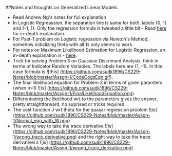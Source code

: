 ##Notes and thoughts on Generalized Linear Models.
* Read Andrew Ng's notes for full explanation
* In Logistic Regreassion, the separation line is same for both, labels {0, 1} and {-1, 1}. Only the regression formula
is tweaked a little bit - Read [here](www.hongliangjie.com/wp-content/uploads/2011/10/logistic.pdf) for in-depth explanation.
* For Pset-1 problem on Logistic regression via Newton's Method, somehow initializing theta with all 1s only seems to work.
* For notes on Maximum Likelihood Estimation for Logistic Regression, an in-depth explanation is - [here](http://sites.stat.psu.edu/~jiali/course/stat597e/notes2/logit.pdf).
* Trick for solving Problem 3 on Gaussian Discrimant Analysis, think in terms of Indicator Random Variables. The labels here are {1, -1}. In this case formula is ![this] (https://github.com/sudk1896/CS229-Notes/blob/master/Assgn-1/CodeCogsEqn.gif).
* The final likelihood equation for Problem 3 in terms of given paramters (when n=1) ![is] (https://github.com/sudk1896/CS229-Notes/blob/master/Assgn-1/FinalLikelihoodEquation.png).
* Differentiating the likelihood wrt to the parameters gives the answer, pretty straightforward, no suprised or tricks required.
* The cost function J wrt theta for the quasar regression problem ![is] (https://github.com/sudk1896/CS229-Notes/blob/master/Assgn-1/Normal_eqn_with_W.png)
* The wrong way to take the trace derivative ![is] (https://github.com/sudk1896/CS229-Notes/blob/master/Assgn-1/wrong_trace_derivative.png) and
the right way to take the trace derivativei s ![is] (https://github.com/sudk1896/CS229-Notes/blob/master/Assgn-1/wrong_trace_derivative.png).
